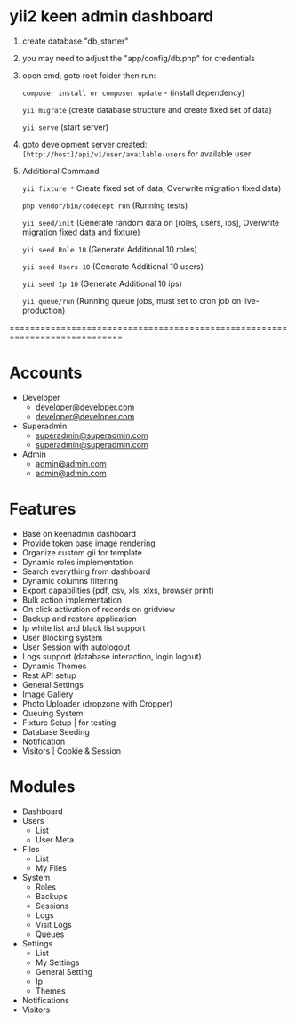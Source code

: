 # yii2 keen admin dashboard
1) create database "db_starter"
2) you may need to adjust the "app/config/db.php" for credentials
3) open cmd, goto root folder then run:

	```composer install or composer update``` - (install dependency)
	
	```yii migrate``` (create database structure and create fixed set of data)
	
	```yii serve``` (start server)

4) goto development server created: ```[http://host]/api/v1/user/available-users``` for available user
5) Additional Command

	```yii fixture *``` Create fixed set of data, Overwrite migration fixed data)

	```php vendor/bin/codecept run``` (Running tests)

	```yii seed/init``` (Generate random data on [roles, users, ips], Overwrite migration fixed data and fixture)

	```yii seed Role 10``` (Generate Additional 10 roles)

	```yii seed Users 10``` (Generate Additional 10 users)

	```yii seed Ip 10``` (Generate Additional 10 ips)

	```yii queue/run``` (Running queue jobs, must set to cron job on live-production)

============================================================================

# Accounts
* Developer
	- developer@developer.com
	- developer@developer.com
* Superadmin
	- superadmin@superadmin.com
	- superadmin@superadmin.com
* Admin
	- admin@admin.com
	- admin@admin.com

# Features
* Base on keenadmin dashboard
* Provide token base image rendering
* Organize custom gii for template
* Dynamic roles implementation
* Search everything from dashboard
* Dynamic columns filtering
* Export capabilities (pdf, csv, xls, xlxs, browser print)
* Bulk action implementation
* On click activation of records on gridview
* Backup and restore application
* Ip white list and black list support
* User Blocking system
* User Session with autologout
* Logs support (database interaction, login logout)
* Dynamic Themes
* Rest API setup
* General Settings
* Image Gallery
* Photo Uploader (dropzone with Cropper)
* Queuing System
* Fixture Setup | for testing
* Database Seeding
* Notification
* Visitors | Cookie & Session

# Modules
* Dashboard
* Users
	* List
	* User Meta
* Files
	* List
	* My Files
* System
	* Roles
	* Backups
	* Sessions
	* Logs
	* Visit Logs
	* Queues
* Settings
	* List
	* My Settings
	* General Setting
	* Ip
	* Themes
* Notifications
* Visitors
